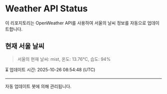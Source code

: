 
# Weather API Status

이 리포지토리는 OpenWeather API를 사용하여 서울의 날씨 정보를 자동으로 업데이트합니다.

## 현재 서울 날씨
> 서울의 현재 날씨: mist, 온도: 13.76°C, 습도: 94%

⏳ 업데이트 시간: 2025-10-26 08:54:48 (UTC)

---
자동 업데이트 봇에 의해 관리됩니다.
